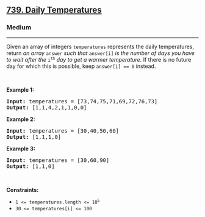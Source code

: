 <h2><a href="https://leetcode.com/problems/daily-temperatures/">739. Daily Temperatures</a></h2><h3>Medium</h3><hr><div style="user-select: auto;"><p style="user-select: auto;">Given an array of integers <code style="user-select: auto;">temperatures</code> represents the daily temperatures, return <em style="user-select: auto;">an array</em> <code style="user-select: auto;">answer</code> <em style="user-select: auto;">such that</em> <code style="user-select: auto;">answer[i]</code> <em style="user-select: auto;">is the number of days you have to wait after the</em> <code style="user-select: auto;">i<sup style="user-select: auto;">th</sup></code> <em style="user-select: auto;">day to get a warmer temperature</em>. If there is no future day for which this is possible, keep <code style="user-select: auto;">answer[i] == 0</code> instead.</p>

<p style="user-select: auto;">&nbsp;</p>
<p style="user-select: auto;"><strong style="user-select: auto;">Example 1:</strong></p>
<pre style="position: relative; user-select: auto;"><strong style="user-select: auto;">Input:</strong> temperatures = [73,74,75,71,69,72,76,73]
<strong style="user-select: auto;">Output:</strong> [1,1,4,2,1,1,0,0]
<div class="open_grepper_editor" title="Edit &amp; Save To Grepper" style="user-select: auto;"></div></pre><p style="user-select: auto;"><strong style="user-select: auto;">Example 2:</strong></p>
<pre style="position: relative; user-select: auto;"><strong style="user-select: auto;">Input:</strong> temperatures = [30,40,50,60]
<strong style="user-select: auto;">Output:</strong> [1,1,1,0]
<div class="open_grepper_editor" title="Edit &amp; Save To Grepper" style="user-select: auto;"></div></pre><p style="user-select: auto;"><strong style="user-select: auto;">Example 3:</strong></p>
<pre style="position: relative; user-select: auto;"><strong style="user-select: auto;">Input:</strong> temperatures = [30,60,90]
<strong style="user-select: auto;">Output:</strong> [1,1,0]
<div class="open_grepper_editor" title="Edit &amp; Save To Grepper" style="user-select: auto;"></div></pre>
<p style="user-select: auto;">&nbsp;</p>
<p style="user-select: auto;"><strong style="user-select: auto;">Constraints:</strong></p>

<ul style="user-select: auto;">
	<li style="user-select: auto;"><code style="user-select: auto;">1 &lt;=&nbsp;temperatures.length &lt;= 10<sup style="user-select: auto;">5</sup></code></li>
	<li style="user-select: auto;"><code style="user-select: auto;">30 &lt;=&nbsp;temperatures[i] &lt;= 100</code></li>
</ul>
</div>